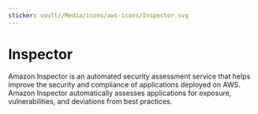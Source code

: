 ```yaml
---
sticker: vault//Media/icons/aws-icons/Inspector.svg
---
```

# Inspector
Amazon Inspector is an automated security assessment service that helps improve the security and compliance of applications deployed on AWS. Amazon Inspector automatically assesses applications for exposure, vulnerabilities, and deviations from best practices.